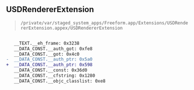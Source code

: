 ## USDRendererExtension

> `/private/var/staged_system_apps/Freeform.app/Extensions/USDRendererExtension.appex/USDRendererExtension`

```diff

   __TEXT.__eh_frame: 0x3238
   __DATA_CONST.__auth_got: 0xfe8
   __DATA_CONST.__got: 0x4c0
-  __DATA_CONST.__auth_ptr: 0x5a0
+  __DATA_CONST.__auth_ptr: 0x598
   __DATA_CONST.__const: 0x36d0
   __DATA_CONST.__cfstring: 0x1280
   __DATA_CONST.__objc_classlist: 0xe8

```
